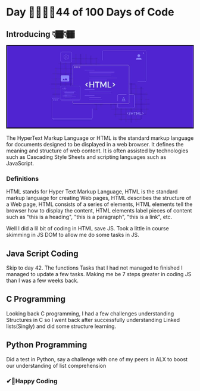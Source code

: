 # Day 🤷‍♀️🤷‍♀️44 of 100 Days of Code


## Introducing 👇🏾👇🏾

![html](./html.jpg)

The HyperText Markup Language or HTML is the standard markup language for documents designed to be displayed in a web browser. It defines the meaning and structure of web content. It is often assisted by technologies such as Cascading Style Sheets and scripting languages such as JavaScript.

### Definitions

HTML stands for Hyper Text Markup Language, 
HTML is the standard markup language for creating Web pages, 
HTML describes the structure of a Web page, 
HTML consists of a series of elements, 
HTML elements tell the browser how to display the content, 
HTML elements label pieces of content such as "this is a heading", "this is a paragraph", "this is a link", etc.

Well I did a lil bit of coding in HTML save JS. Took a little in course skimming in JS DOM to allow me do some tasks in JS.


## Java Script Coding 

Skip to day 42. The functions Tasks that I had not managed to finished I managed to update a few tasks. Making me be 7 steps greater in coding JS than I was a few weeks back.

## C Programming 

Looking back C programming, I had a few challenges understanding Structures in C so I went back after successfully understanding Linked lists(Singly) and did some structure learning.

## Python Programming

Did a test in Python, say a challenge with one of my peers in ALX to boost our understanding of list comprehension


### ✔🎉Happy Coding